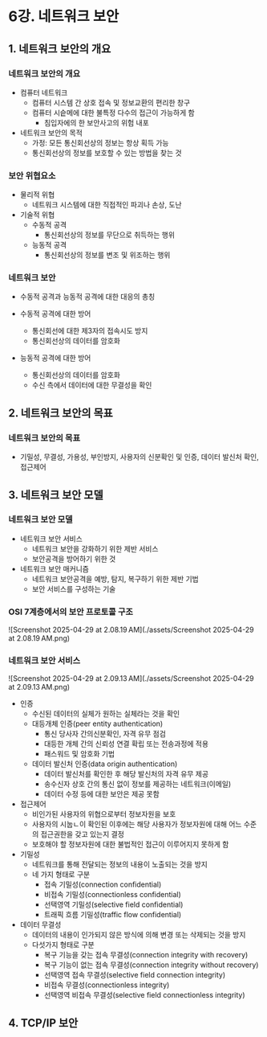 # 6강. 네트워크 보안

## 1. 네트워크 보안의 개요

### 네트워크 보안의 개요

- 컴퓨터 네트워크
  - 컴퓨터 시스템 간 상호 접속 및 정보교환의 편리한 창구
  - 컴퓨터 시슽메에 대한 불특정 다수의 접근이 가능하게 함
    - 침입자에의 한 보안사고의 위험 내포
- 네트워크 보안의 목적
  - 가정: 모든 통신회선상의 정보는 항상 획득 가능
  - 통신회선상의 정보를 보호할 수 있는 방법을 찾는 것



### 보안 위협요소

- 물리적 위협
  - 네트워크 시스템에 대한 직접적인 파괴나 손상, 도난
- 기술적 위협
  - 수동적 공격
    - 통신회선상의 정보를 무단으로 취득하는 행위
  - 능동적 공격
    - 통신회선상의 정보를 변조 및 위조하는 행위



### 네트워크 보안

- 수동적 공격과 능동적 공격에 대한 대응의 총칭
- 수동적 공격에 대한 방어
  - 통신회선에 대한 제3자의 접속시도 방지
  - 통신회선상의 데이터를 암호화

- 능동적 공격에 대한 방어
  - 통신회선상의 데이터를 암호화
  - 수신 측에서 데이터에 대한 무결성을 확인



## 2. 네트워크 보안의 목표

### 네트워크 보안의 목표

- 기밀성, 무결성, 가용성, 부인방지, 사용자의 신분확인 및 인증, 데이터 발신처 확인, 접근제어



## 3. 네트워크 보안 모델

### 네트워크 보안 모델

- 네트워크 보안 서비스
  - 네트워크 보안을 강화하기 위한 제반 서비스
  - 보안공격을 방어하기 위한 것
- 네트워크 보안 매커니즘
  - 네트워크 보안공격을 예방, 탐지, 복구하기 위한 제반 기법
  - 보안 서비스를 구성하는 기술



### OSI 7계층에서의 보안 프로토콜 구조

![Screenshot 2025-04-29 at 2.08.19 AM](./assets/Screenshot 2025-04-29 at 2.08.19 AM.png)



### 네트워크 보안 서비스

![Screenshot 2025-04-29 at 2.09.13 AM](./assets/Screenshot 2025-04-29 at 2.09.13 AM.png)

- 인증
  - 수신된 데이터의 실체가 원하는 실체라는 것을 확인
  - 대등개체 인증(peer entity authentication)
    - 통신 당사자 간의신분확인, 자격 유무 점검
    - 대등한 개체 간의 신뢰성 연결 확립 또는 전송과정에 적용
    - 패스워드 및 암호화 기법
  - 데이터 발신처 인증(data origin authentication)
    - 데이터 발신처를 확인한 후 해당 발신처의 자격 유무 제공
    - 송수신자 상호 간의 통신 없이 정보를 제공하는 네트워크(이메일)
    - 데이터 수정 등에 대한 보안은 제공 못함
- 접근제어
  - 비인가된 사용자의 위협으로부터 정보자원을 보호
  - 사용자의 시눕ㄴ이 확인된 이후에는 해당 사용자가 정보자원에 대해 어느 수준의 접근권한을 갖고 있는지 결정
  - 보호해야 할 정보자원에 대한 불법적인 접근이 이루어지지 못하게 함
- 기밀성
  - 네트워크를 통해 전달되는 정보의 내용이 노출되는 것을 방지
  - 네 가지 형태로 구분
    - 접속 기밀성(connection confidential)
    - 비접속 기밀성(connectionless confidential)
    - 선택영역 기밀성(selective field confidential)
    - 트래픽 흐름 기밀성(traffic flow confidential)
- 데이터 무결성
  - 데이터의 내용이 인가되지 않은 방식에 의해 변경 또는 삭제되는 것을 방지
  - 다섯가지 형태로 구분
    - 복구 기능을 갖는 접속 무결성(connection integrity with recovery)
    - 복구 기능이 없는 접속 무결성(connection integrity without recovery)
    - 선택영역 접속 무결성(selective field connection integrity)
    - 비접속 무결성(connectionless integrity)
    - 선택영역 비접속 무결성(selective field connectionless integrity)

## 4. TCP/IP 보안
